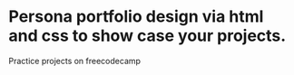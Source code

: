 # Persona portfolio design via html and css to show case your projects.
Practice projects on freecodecamp
